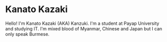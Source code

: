 <head>
  <h1>
    <b>Kanato Kazaki</b>
  </h1>
</head>
<body>
  <p>
    Hello! I'm Kanato Kazaki (AKA) Kanzuki. I'm a student at Payap University and studying IT. I'm mixed blood of Myanmar, Chinese and Japan but I can only speak Burmese. 
  </p>
</body>
